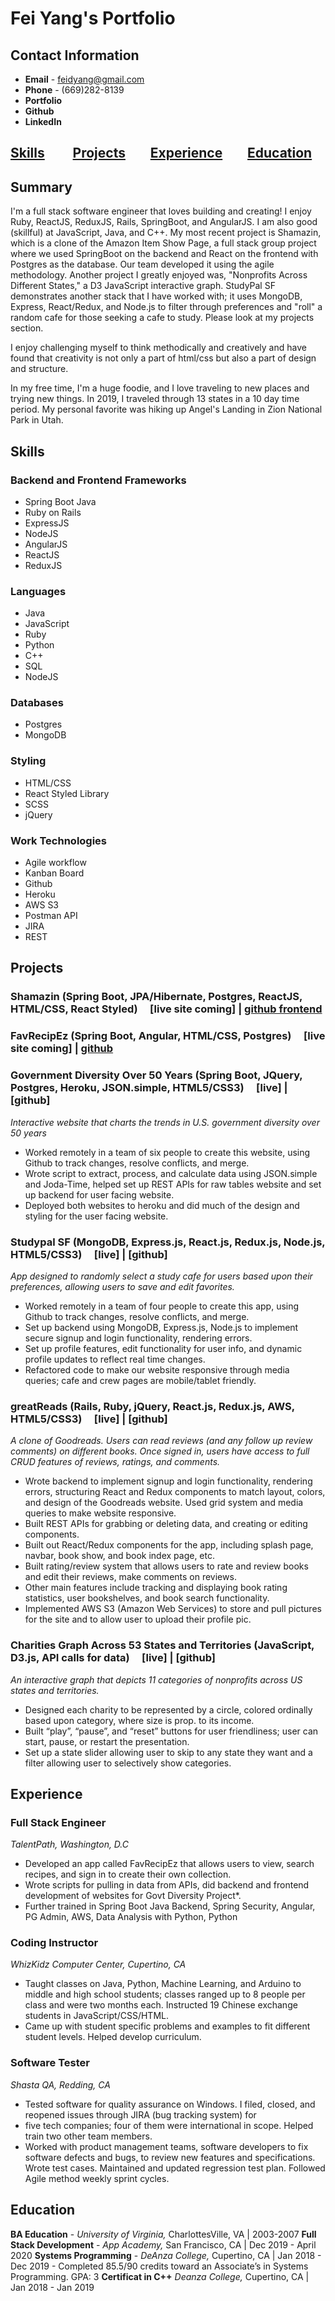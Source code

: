 # Fei Yang's Portfolio

## Contact Information
* **Email** - feidyang@gmail.com
* **Phone** - (669)282-8139
* **Portfolio** 
* **Github**
* **LinkedIn**


## [Skills](#Skills) &nbsp; &nbsp; &nbsp; &nbsp; [Projects](#Projects)&nbsp; &nbsp; &nbsp; &nbsp; [Experience](#Experience)&nbsp; &nbsp; &nbsp; &nbsp; [Education](#Education)                        


## Summary
   I'm a full stack software engineer that loves building and creating! I enjoy Ruby, ReactJS, ReduxJS, Rails, SpringBoot, and AngularJS. I am also good (skillful) at JavaScript, Java, and C++. My most recent project is Shamazin, which is a clone of the Amazon Item Show Page, a full stack group project where we used SpringBoot on the backend and React on the frontend with Postgres as the database. Our team developed it using the agile methodology. Another project I greatly enjoyed was, "Nonprofits Across Different States," a D3 JavaScript interactive graph. StudyPal SF demonstrates another stack that I have worked with; it uses MongoDB, Express, React/Redux, and Node.js to filter through preferences and "roll" a random cafe for those seeking a cafe to study. Please look at my projects section.

   I enjoy challenging myself to think methodically and creatively and have found that creativity is not only a part of html/css but also a part of design and structure.

   In my free time, I'm a huge foodie, and I love traveling to new places and trying new things. In 2019, I traveled through 13 states in a 10 day time period. My personal favorite was hiking up Angel's Landing in Zion National Park in Utah. 


## Skills
### Backend and Frontend Frameworks
* Spring Boot Java
* Ruby on Rails
* ExpressJS
* NodeJS
* AngularJS
* ReactJS
* ReduxJS

### Languages
* Java
* JavaScript
* Ruby
* Python
* C++
* SQL
* NodeJS

### Databases
* Postgres
* MongoDB

### Styling 
* HTML/CSS
* React Styled Library
* SCSS
* jQuery

### Work Technologies
* Agile workflow
* Kanban Board
* Github
* Heroku
* AWS S3
* Postman API
* JIRA
* REST

## Projects
### Shamazin (Spring Boot, JPA/Hibernate, Postgres, ReactJS, HTML/CSS, React Styled) &nbsp; &nbsp; [live site coming] | [github frontend]("https://github.com/TheReallyGreatTeamFSEMarch2021/ReactShamazin")

### FavRecipEz (Spring Boot, Angular, HTML/CSS, Postgres) &nbsp; &nbsp; [live site coming] | [github]()

### Government Diversity Over 50 Years (Spring Boot, JQuery, Postgres, Heroku, JSON.simple, HTML5/CSS3) &nbsp; &nbsp; [live] | [github]
_Interactive website that charts the trends in U.S. government diversity over 50 years_
* Worked remotely in a team of six people to create this website, using Github to track changes, resolve conflicts, and merge.
* Wrote script to extract, process, and calculate data using JSON.simple and Joda-Time, helped set up REST APIs for raw tables
website and set up backend for user facing website.
* Deployed both websites to heroku and did much of the design and styling for the user facing website.


### Studypal SF (MongoDB, Express.js, React.js, Redux.js, Node.js, HTML5/CSS3) &nbsp; &nbsp; [live] | [github]
_App designed to randomly select a study cafe for users based upon their preferences, allowing users to save and edit favorites._
* Worked remotely in a team of four people to create this app, using Github to track changes, resolve conflicts, and merge.
* Set up backend using MongoDB, Express.js, Node.js to implement secure signup and login functionality, rendering errors.
* Set up profile features, edit functionality for user info, and dynamic profile updates to reflect real time changes.
* Refactored code to make our website responsive through media queries; cafe and crew pages are mobile/tablet friendly.

### greatReads (Rails, Ruby, jQuery, React.js, Redux.js, AWS, HTML5/CSS3) &nbsp; &nbsp; [live] | [github]
_A clone of Goodreads. Users can read reviews (and any follow up review comments) on different books. Once signed in, users have
access to full CRUD features of reviews, ratings, and comments._
* Wrote backend to implement signup and login functionality, rendering errors, structuring React and Redux components to
match layout, colors, and design of the Goodreads website. Used grid system and media queries to make website responsive.
* Built REST APIs for grabbing or deleting data, and creating or editing components.
* Built out React/Redux components for the app, including splash page, navbar, book show, and book index page, etc.
* Built rating/review system that allows users to rate and review books and edit their reviews, make comments on reviews.
* Other main features include tracking and displaying book rating statistics, user bookshelves, and book search functionality.
* Implemented AWS S3 (Amazon Web Services) to store and pull pictures for the site and to allow user to upload their profile
pic.

### Charities Graph Across 53 States and Territories (JavaScript, D3.js, API calls for data) &nbsp; &nbsp; [live] | [github]
_An interactive graph that depicts 11 categories of nonprofits across US states and territories._
* Designed each charity to be represented by a circle, colored ordinally based upon category, where size is prop. to its income.
* Built “play”, “pause”, and “reset” buttons for user friendliness; user can start, pause, or restart the presentation.
* Set up a state slider allowing user to skip to any state they want and a filter allowing user to selectively show categories.

## Experience
### Full Stack Engineer
_TalentPath, Washington, D.C_
* Developed an app called FavRecipEz that allows users to view, search recipes, and sign in to create their own collection.
* Wrote scripts for pulling in data from APIs, did backend and frontend development of websites for Govt Diversity Project*.
* Further trained in Spring Boot Java Backend, Spring Security, Angular, PG Admin, AWS, Data Analysis with Python, Python

### Coding Instructor
_WhizKidz Computer Center, Cupertino, CA_
* Taught classes on Java, Python, Machine Learning, and Arduino to middle and high school students; classes ranged up to 8
people per class and were two months each. Instructed 19 Chinese exchange students in JavaScript/CSS/HTML.
* Came up with student specific problems and examples to fit different student levels. Helped develop curriculum.

### Software Tester
_Shasta QA, Redding, CA_
* Tested software for quality assurance on Windows. I filed, closed, and reopened issues through JIRA (bug tracking system) for
* five tech companies; four of them were international in scope. Helped train two other team members.
* Worked with product management teams, software developers to fix software defects and bugs, to review new features and
specifications. Wrote test cases. Maintained and updated regression test plan. Followed Agile method weekly sprint cycles.

## Education
**BA Education** - _University of Virginia,_ CharlottesVille, VA | 2003-2007
**Full Stack Development** - _App Academy,_ San Francisco, CA | Dec 2019 - April 2020
**Systems Programming** - _DeAnza College,_ Cupertino, CA | Jan 2018 - Dec 2019
    - Completed 85.5/90 credits toward an Associate’s in Systems Programming. GPA: 3
**Certificat in C++** _Deanza College,_ Cupertino, CA | Jan 2018 - Jan 2019
